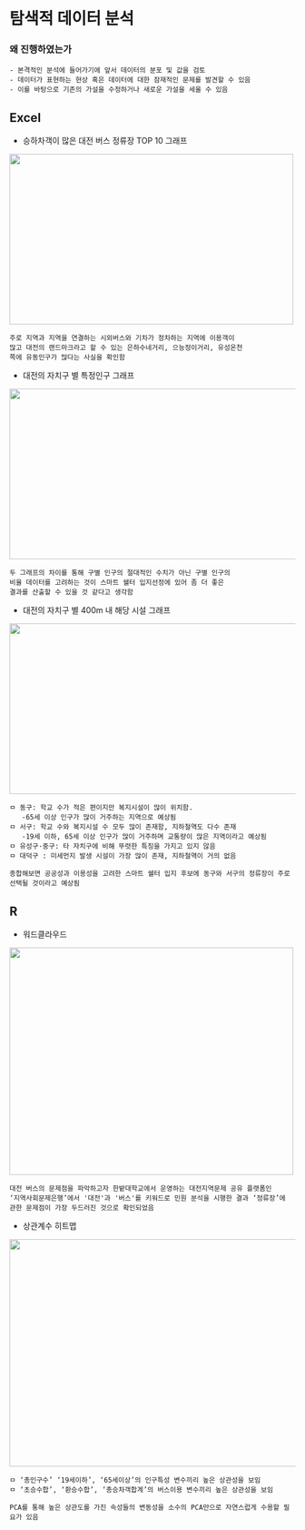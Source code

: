 # 탐색적 데이터 분석

### 왜 진행하였는가 
```
- 본격적인 분석에 들어가기에 앞서 데이터의 분포 및 값을 검토
- 데이터가 표현하는 현상 혹은 데이터에 대한 잠재적인 문제를 발견할 수 있음
- 이를 바탕으로 기존의 가설을 수정하거나 새로운 가설을 세울 수 있음 
```
## Excel
- 승하차객이 많은 대전 버스 정류장 TOP 10 그래프 

<img src="https://user-images.githubusercontent.com/52143231/220438444-c331c898-f7c9-40fb-8fdd-8aeb6aab937f.png"  width="500" height="300"/>

``` 
주로 지역과 지역을 연결하는 시외버스와 기차가 정차하는 지역에 이용객이 
많고 대전의 랜드마크라고 할 수 있는 은하수네거리, 으능정이거리, 유성온천
쪽에 유동인구가 많다는 사실을 확인함
```

- 대전의 자치구 별 특정인구 그래프

<img src="https://user-images.githubusercontent.com/52143231/220440520-8b443045-72e3-4c87-b55d-bbc8a3737c31.png"  width="600" height="300"/>

```
두 그래프의 차이를 통해 구별 인구의 절대적인 수치가 아닌 구별 인구의 
비율 데이터를 고려하는 것이 스마트 쉘터 입지선정에 있어 좀 더 좋은 
결과를 산출할 수 있을 것 같다고 생각함
```

- 대전의 자치구 별 400m 내 해당 시설 그래프 

<img src="https://user-images.githubusercontent.com/52143231/220440666-4ad5e115-027b-4827-ba3a-64d0a0630ed7.png"  width="600" height="300"/>

```
ㅁ 동구: 학교 수가 적은 편이지만 복지시설이 많이 위치함. 
   -65세 이상 인구가 많이 거주하는 지역으로 예상됨
ㅁ 서구: 학교 수와 복지시설 수 모두 많이 존재함, 지하철역도 다수 존재
   -19세 이하, 65세 이상 인구가 많이 거주하며 교통량이 많은 지역이라고 예상됨
ㅁ 유성구·중구: 타 자치구에 비해 뚜렷한 특징을 가지고 있지 않음
ㅁ 대덕구 : 미세먼지 발생 시설이 가장 많이 존재, 지하철역이 거의 없음
```
` 종합해보면 공공성과 이용성을 고려한 스마트 쉘터 입지 후보에 동구와 서구의 정류장이 주로 선택될 것이라고 예상됨 `



## R  
- 워드클라우드 
<img src="https://user-images.githubusercontent.com/52143231/220441326-14647055-969d-462a-82ec-b9b1e429e5bb.png"  width="500" height="400"/>

```
대전 버스의 문제점을 파악하고자 한밭대학교에서 운영하는 대전지역문제 공유 플랫폼인 
‘지역사회문제은행’에서 '대전'과 '버스'를 키워드로 민원 분석을 시행한 결과 ‘정류장’에 
관한 문제점이 가장 두드러진 것으로 확인되었음
```

- 상관계수 히트맵 

<img src="https://user-images.githubusercontent.com/52143231/220441001-dc9c16da-e27f-4781-b40f-94779a5dd88b.png"  width="600" height="400"/>

```
ㅁ ‘총인구수’ ‘19세이하’, ‘65세이상’의 인구특성 변수끼리 높은 상관성을 보임 
ㅁ ‘초승수합’, ‘환승수합’, ‘총승차객합계’의 버스이용 변수끼리 높은 상관성을 보임
```
`PCA를 통해 높은 상관도를 가진 속성들의 변동성을 소수의 PCA만으로 자연스럽게 수용할 필요가 있음 `

